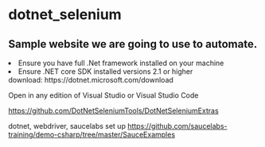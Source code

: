 # dotnet_selenium

## Sample website we are going to use to automate. 
<li>Ensure you have full .Net framework installed on your machine</li>
<li>Ensure .NET core SDK installed versions 2.1 or higher</li>
download: https://dotnet.microsoft.com/download

Open in any edition of Visual Studio or Visual Studio Code


https://github.com/DotNetSeleniumTools/DotNetSeleniumExtras

dotnet, webdriver, saucelabs set up https://github.com/saucelabs-training/demo-csharp/tree/master/SauceExamples



